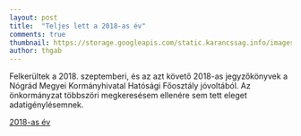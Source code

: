 ```yaml
---
layout: post
title:  "Teljes lett a 2018-as év"
comments: true
thumbnail: https://storage.googleapis.com/static.karancssag.info/images/og/flud-lens-2-1461127.jpg
author: thgab
---
```


Felkerültek a 2018. szeptemberi, és az azt követő 2018-as jegyzőkönyvek a
Nógrád Megyei Kormányhivatal Hatósági Főosztály jóvoltából.
Az önkormányzat többszöri megkeresésem ellenére sem tett eleget adatigénylésemnek.

[2018-as év][1]

[1]:/download/jegyzokonyvek/2018/
